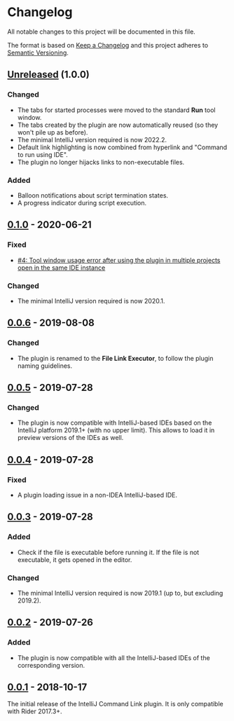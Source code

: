 Changelog
=========
All notable changes to this project will be documented in this file.

The format is based on [Keep a Changelog](http://keepachangelog.com/en/1.0.0/) and this project adheres to [Semantic Versioning](http://semver.org/spec/v2.0.0.html).

## [Unreleased] (1.0.0)
### Changed
- The tabs for started processes were moved to the standard **Run** tool window.
- The tabs created by the plugin are now automatically reused (so they won't pile up as before).
- The minimal IntelliJ version required is now 2022.2.
- Default link highlighting is now combined from hyperlink and "Command to run using IDE".
- The plugin no longer hijacks links to non-executable files.

### Added
- Balloon notifications about script termination states.
- A progress indicator during script execution.

## [0.1.0] - 2020-06-21
### Fixed
- [#4: Tool window usage error after using the plugin in multiple projects open in the same IDE instance](https://github.com/ForNeVeR/file-link-executor/issues/4)

### Changed
- The minimal IntelliJ version required is now 2020.1.

## [0.0.6] - 2019-08-08
### Changed
- The plugin is renamed to the **File Link Executor**, to follow the plugin naming guidelines.

## [0.0.5] - 2019-07-28
### Changed
- The plugin is now compatible with IntelliJ-based IDEs based on the IntelliJ platform 2019.1+ (with no upper limit). This allows to load it in preview versions of the IDEs as well.

## [0.0.4] - 2019-07-28
### Fixed
- A plugin loading issue in a non-IDEA IntelliJ-based IDE.

## [0.0.3] - 2019-07-28
### Added
- Check if the file is executable before running it. If the file is not executable, it gets opened in the editor.

### Changed
- The minimal IntelliJ version required is now 2019.1 (up to, but excluding 2019.2).

## [0.0.2] - 2019-07-26
### Added
- The plugin is now compatible with all the IntelliJ-based IDEs of the corresponding version.

## [0.0.1] - 2018-10-17
The initial release of the IntelliJ Command Link plugin. It is only compatible with Rider 2017.3+.

[0.0.1]: https://github.com/ForNeVeR/file-link-executor/releases/tag/v0.0.1
[0.0.2]: https://github.com/ForNeVeR/file-link-executor/compare/v0.0.1...v0.0.2
[0.0.3]: https://github.com/ForNeVeR/file-link-executor/compare/v0.0.2...v0.0.3
[0.0.4]: https://github.com/ForNeVeR/file-link-executor/compare/v0.0.3...v0.0.4
[0.0.5]: https://github.com/ForNeVeR/file-link-executor/compare/v0.0.4...v0.0.5
[0.0.6]: https://github.com/ForNeVeR/file-link-executor/compare/v0.0.5...v0.0.6
[0.1.0]: https://github.com/ForNeVeR/file-link-executor/compare/v0.0.6...v0.1.0
[Unreleased]: https://github.com/ForNeVeR/file-link-executor/compare/v0.1.0...HEAD
